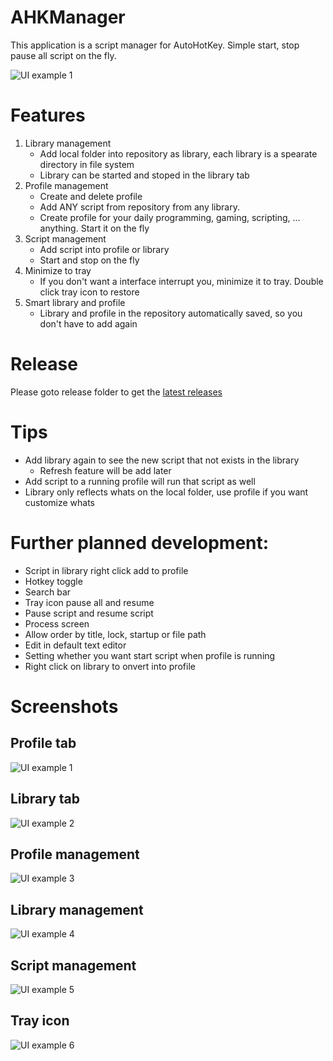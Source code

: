 # AHKManager
This application is a script manager for AutoHotKey. Simple start, stop pause all script on the fly.

<img alt="UI example 1" 
      src="https://github.com/SmartyTomato/AHKManager/blob/master/resources/images/read_me/ui_example_1.png">

# Features
1. Library management
      - Add local folder into repository as library, each library is a spearate directory in file system
      - Library can be started and stoped in the library tab
2. Profile management
      - Create and delete profile
      - Add ANY script from repository from any library.
      - Create profile for your daily programming, gaming, scripting, ... anything. Start it on the fly
3. Script management
      - Add script into profile or library
      - Start and stop on the fly
4. Minimize to tray
      - If you don't want a interface interrupt you, minimize it to tray. Double click tray icon to restore
5. Smart library and profile
      - Library and profile in the repository automatically saved, so you don't have to add again

# Release
Please goto release folder to get the [latest releases](https://github.com/SmartyTomato/AHKManager/releases)

# Tips
- Add library again to see the new script that not exists in the library
    * Refresh feature will be add later
- Add script to a running profile will run that script as well
- Library only reflects whats on the local folder, use profile if you want customize whats

# Further planned development:
- Script in library right click add to profile
- Hotkey toggle
- Search bar
- Tray icon pause all and resume
- Pause script and resume script
- Process screen
- Allow order by title, lock, startup or file path
- Edit in default text editor
- Setting whether you want start script when profile is running
- Right click on library to onvert into profile

# Screenshots
## Profile tab
<img alt="UI example 1" 
      src="https://github.com/SmartyTomato/AHKManager/blob/master/resources/images/read_me/ui_example_1.png">

## Library tab
<img alt="UI example 2" 
      src="https://github.com/SmartyTomato/AHKManager/blob/master/resources/images/read_me/ui_example_2.png">

## Profile management
<img alt="UI example 3" 
      src="https://github.com/SmartyTomato/AHKManager/blob/master/resources/images/read_me/ui_example_3.png">

## Library management
<img alt="UI example 4" 
      src="https://github.com/SmartyTomato/AHKManager/blob/master/resources/images/read_me/ui_example_4.png">

## Script management
<img alt="UI example 5" 
      src="https://github.com/SmartyTomato/AHKManager/blob/master/resources/images/read_me/ui_example_5.png">

## Tray icon
<img alt="UI example 6" 
      src="https://github.com/SmartyTomato/AHKManager/blob/master/resources/images/read_me/ui_example_6.png">
